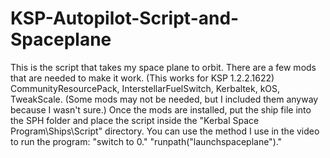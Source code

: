 # KSP-Autopilot-Script-and-Spaceplane
This is the script that takes my space plane to orbit. There are a few mods that are needed to make it work. (This works for KSP 1.2.2.1622)
CommunityResourcePack, InterstellarFuelSwitch, Kerbaltek, kOS, TweakScale. (Some mods may not be needed, but I included them anyway because I wasn't sure.)
Once the mods are installed, put the ship file into the SPH folder and place the script inside the "Kerbal Space Program\Ships\Script" directory. You can use the method I use in the video to run the program:
"switch to 0."
"runpath("launchspaceplane")."
